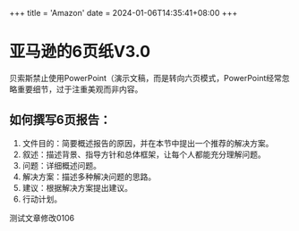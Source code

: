 +++
title = 'Amazon'
date = 2024-01-06T14:35:41+08:00
+++
# 亚马逊的6页纸V3.0

贝索斯禁止使用PowerPoint（演示文稿，而是转向六页模式，PowerPoint经常忽略重要细节，过于注重美观而非内容。  

## 如何撰写6页报告：  
1. 文件目的：简要概述报告的原因，并在本节中提出一个推荐的解决方案。 
2. 叙述：描述背景、指导方针和总体框架，让每个人都能充分理解问题。  
3. 问题：详细概述问题。  
4. 解决方案：描述多种解决问题的思路。  
5. 建议：根据解决方案提出建议。  
6. 行动计划。

测试文章修改0106